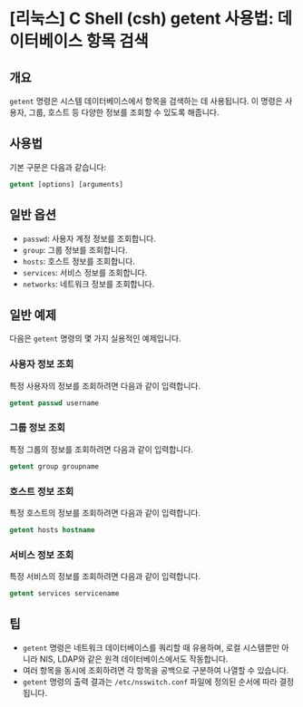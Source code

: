 # [리눅스] C Shell (csh) getent 사용법: 데이터베이스 항목 검색

## 개요
`getent` 명령은 시스템 데이터베이스에서 항목을 검색하는 데 사용됩니다. 이 명령은 사용자, 그룹, 호스트 등 다양한 정보를 조회할 수 있도록 해줍니다.

## 사용법
기본 구문은 다음과 같습니다:

```csh
getent [options] [arguments]
```

## 일반 옵션
- `passwd`: 사용자 계정 정보를 조회합니다.
- `group`: 그룹 정보를 조회합니다.
- `hosts`: 호스트 정보를 조회합니다.
- `services`: 서비스 정보를 조회합니다.
- `networks`: 네트워크 정보를 조회합니다.

## 일반 예제
다음은 `getent` 명령의 몇 가지 실용적인 예제입니다.

### 사용자 정보 조회
특정 사용자의 정보를 조회하려면 다음과 같이 입력합니다.

```csh
getent passwd username
```

### 그룹 정보 조회
특정 그룹의 정보를 조회하려면 다음과 같이 입력합니다.

```csh
getent group groupname
```

### 호스트 정보 조회
특정 호스트의 정보를 조회하려면 다음과 같이 입력합니다.

```csh
getent hosts hostname
```

### 서비스 정보 조회
특정 서비스의 정보를 조회하려면 다음과 같이 입력합니다.

```csh
getent services servicename
```

## 팁
- `getent` 명령은 네트워크 데이터베이스를 쿼리할 때 유용하며, 로컬 시스템뿐만 아니라 NIS, LDAP와 같은 원격 데이터베이스에서도 작동합니다.
- 여러 항목을 동시에 조회하려면 각 항목을 공백으로 구분하여 나열할 수 있습니다.
- `getent` 명령의 출력 결과는 `/etc/nsswitch.conf` 파일에 정의된 순서에 따라 결정됩니다.